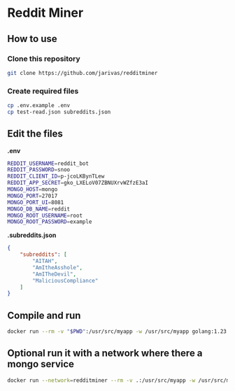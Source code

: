 # Reddit Miner

## How to use

### Clone this repository
```bash
git clone https://github.com/jarivas/redditminer
```

### Create required files
```bash
cp .env.example .env
cp test-read.json subreddits.json
```

## Edit the files
**.env**
```bash
REDDIT_USERNAME=reddit_bot
REDDIT_PASSWORD=snoo
REDDIT_CLIENT_ID=p-jcoLKBynTLew
REDDIT_APP_SECRET=gko_LXELoV07ZBNUXrvWZfzE3aI
MONGO_HOST=mongo
MONGO_PORT=27017
MONGO_PORT_UI=8081
MONGO_DB_NAME=reddit
MONGO_ROOT_USERNAME=root
MONGO_ROOT_PASSWORD=example
```
**.subreddits.json**
```json
{
    "subreddits": [
        "AITAH",
        "AmItheAsshole",
        "AmITheDevil",
        "MaliciousCompliance"
    ]
}
```

## Compile and run
```bash
docker run --rm -v "$PWD":/usr/src/myapp -w /usr/src/myapp golang:1.23 go build -v 
```

## Optional run it with a network where there a mongo service

```bash
docker run --network=redditminer --rm -v .:/usr/src/myapp -w /usr/src/myapp golang:1.23 go build -v
```